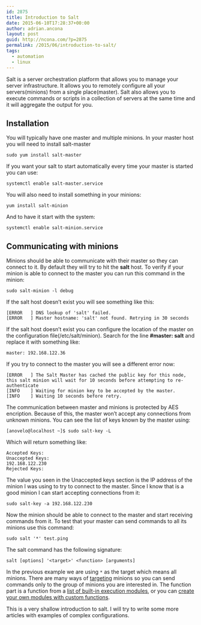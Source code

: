 ```yaml
---
id: 2875
title: Introduction to Salt
date: 2015-06-10T17:28:37+00:00
author: adrian.ancona
layout: post
guid: http://ncona.com/?p=2875
permalink: /2015/06/introduction-to-salt/
tags:
  - automation
  - linux
---
```

Salt is a server orchestration platform that allows you to manage your server infrastructure. It allows you to remotely configure all your servers(minions) from a single place(master). Salt also allows you to execute commands or scripts in a collection of servers at the same time and it will aggregate the output for you.

## Installation

You will typically have one master and multiple minions. In your master host you will need to install salt-master

```
sudo yum install salt-master
```

If you want your salt to start automatically every time your master is started you can use:

```
systemctl enable salt-master.service
```

You will also need to install something in your minions:

```
yum install salt-minion
```

And to have it start with the system:

```
systemctl enable salt-minion.service
```

<!--more-->

## Communicating with minions

Minions should be able to communicate with their master so they can connect to it. By default they will try to hit the **salt** host. To verify if your minion is able to connect to the master you can run this command in the minion:

```
sudo salt-minion -l debug
```

If the salt host doesn&#8217;t exist you will see something like this:

```
[ERROR   ] DNS lookup of 'salt' failed.
[ERROR   ] Master hostname: 'salt' not found. Retrying in 30 seconds
```

If the salt host doesn&#8217;t exist you can configure the location of the master on the configuration file(/etc/salt/minion). Search for the line **#master: salt** and replace it with something like:

```
master: 192.168.122.36
```

If you try to connect to the master you will see a different error now:

```
[ERROR   ] The Salt Master has cached the public key for this node, this salt minion will wait for 10 seconds before attempting to re-authenticate
[INFO    ] Waiting for minion key to be accepted by the master.
[INFO    ] Waiting 10 seconds before retry.
```

The communication between master and minions is protected by AES encription. Because of this, the master won&#8217;t accept any connections from unknown minions. You can see the list of keys known by the master using:

```
[anovelo@localhost ~]$ sudo salt-key -L
```

Which will return something like:

```
Accepted Keys:
Unaccepted Keys:
192.168.122.230
Rejected Keys:
```

The value you seen in the Unaccepted keys section is the IP address of the minion I was using to try to connect to the master. Since I know that is a good minion I can start accepting connections from it:

```
sudo salt-key -a 192.168.122.230
```

Now the minion should be able to connect to the master and start receiving commands from it. To test that your master can send commands to all its minions use this command:

```
sudo salt '*' test.ping
```

The salt command has the following signature:

```
salt [options] '<target>' <function> [arguments]
```

In the previous example we are using `*` as the target which means all minions. There are many ways of [targeting](http://docs.saltstack.com/en/latest/topics/targeting/index.html) minions so you can send commands only to the group of minions you are interested in. The function part is a function from a [list of built-in execution modules](http://docs.saltstack.com/en/latest/ref/modules/all/index.html#all-salt-modules), or you can [create your own modules with custom functions](http://docs.saltstack.com/en/latest/ref/modules/index.html).

This is a very shallow introduction to salt. I will try to write some more articles with examples of complex configurations.
